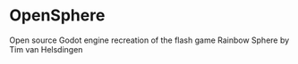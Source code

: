# OpenSphere
Open source Godot engine recreation of the flash game Rainbow Sphere by Tim van Helsdingen
